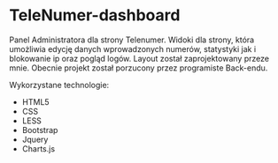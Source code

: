 # TeleNumer-dashboard
Panel Administratora dla strony Telenumer. Widoki dla strony, która umożliwia edycję danych wprowadzonych numerów, statystyki jak i blokowanie ip oraz pogląd logów. Layout został zaprojektowany przeze mnie. Obecnie projekt został porzucony przez programiste Back-endu. 

Wykorzystane technologie:
- HTML5
- CSS
- LESS
- Bootstrap
- Jquery
- Charts.js
